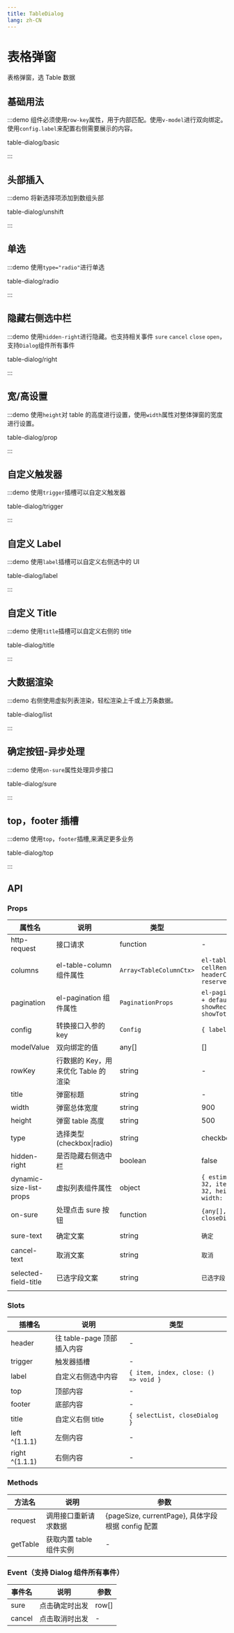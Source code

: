 ```yaml
---
title: TableDialog
lang: zh-CN
---
```


# 表格弹窗

表格弹窗，选 Table 数据

## 基础用法

:::demo 组件必须使用`row-key`属性，用于内部匹配。使用`v-model`进行双向绑定。使用`config.label`来配置右侧需要展示的内容。

table-dialog/basic

:::

## 头部插入

:::demo 将新选择项添加到数组头部

table-dialog/unshift

:::

## 单选

:::demo 使用`type="radio"`进行单选

table-dialog/radio

:::

## 隐藏右侧选中栏

:::demo 使用`hidden-right`进行隐藏。也支持相关事件 `sure` `cancel` `close` `open`，支持`Dialog`组件所有事件

table-dialog/right

:::

## 宽/高设置

:::demo 使用`height`对 table 的高度进行设置，使用`width`属性对整体弹窗的宽度进行设置。

table-dialog/prop

:::

## 自定义触发器

:::demo 使用`trigger`插槽可以自定义触发器

table-dialog/trigger

:::

## 自定义 Label

:::demo 使用`label`插槽可以自定义右侧选中的 UI

table-dialog/label

:::

## 自定义 Title

:::demo 使用`title`插槽可以自定义右侧的 title

table-dialog/title

:::

## 大数据渲染

:::demo 右侧使用虚拟列表渲染，轻松渲染上千或上万条数据。

table-dialog/list

:::

## 确定按钮-异步处理

:::demo 使用`on-sure`属性处理异步接口

table-dialog/sure

:::

## top，footer 插槽

:::demo 使用`top`，`footer`插槽,来满足更多业务

table-dialog/top

:::

## API

### Props

| 属性名                  | 说明                                | 类型                    | 默认值                                                                            |
| ----------------------- | ----------------------------------- | ----------------------- | --------------------------------------------------------------------------------- |
| http-request            | 接口请求                            | function                | -                                                                                 |
| columns                 | el-table-column 组件属性            | `Array<TableColumnCtx>` | `el-table-column 属性+ cellRenderer + headerCellRenderer + reserveRadioSelection` |
| pagination              | el-pagination 组件属性              | `PaginationProps`       | `el-pagination 组件属性 + defaultPageSize + showRecord + showTotal`               |
| config                  | 转换接口入参的 key                  | `Config`                | `{ label: 'label'}`                                                               |
| modelValue              | 双向绑定的值                        | any[]                   | []                                                                                |
| rowKey                  | 行数据的 Key，用来优化 Table 的渲染 | string                  | -                                                                                 |
| title                   | 弹窗标题                            | string                  | -                                                                                 |
| width                   | 弹窗总体宽度                        | string                  | 900                                                                               |
| height                  | 弹窗 table 高度                     | string                  | 500                                                                               |
| type                    | 选择类型(checkbox\|radio)           | string                  | checkbox                                                                          |
| hidden-right            | 是否隐藏右侧选中栏                  | boolean                 | false                                                                             |
| dynamic-size-list-props | 虚拟列表组件属性                    | object                  | `{ estimatedItemSize: 32, itemSize: () => 32, height: 460, width: 295 }`          |
| on-sure                 | 处理点击 sure 按钮                  | function                | `{any[], { loading, closeDialog }}`                                               |
|                         |
| sure-text               | 确定文案                            | string                  | `确定`                                                                            |
|                         |
| cancel-text             | 取消文案                            | string                  | `取消`                                                                            |
|                         |
| selected-field-title    | 已选字段文案                        | string                  | `已选字段`                                                                        |
|                         |

### Slots

| 插槽名         | 说明                       | 类型                                 |
| -------------- | -------------------------- | ------------------------------------ |
| header         | 往 table-page 顶部插入内容 | -                                    |
| trigger        | 触发器插槽                 | -                                    |
| label          | 自定义右侧选中内容         | `{ item, index, close: () => void }` |
| top            | 顶部内容                   | -                                    |
| footer         | 底部内容                   | -                                    |
| title          | 自定义右侧 title           | `{ selectList, closeDialog }`        |
| left ^(1.1.1)  | 左侧内容                   | -                                    |
| right ^(1.1.1) | 右侧内容                   | -                                    |

### Methods

| 方法名   | 说明                    | 参数                                              |
| -------- | ----------------------- | ------------------------------------------------- |
| request  | 调用接口重新请求数据    | {pageSize, currentPage}, 具体字段根据 config 配置 |
| getTable | 获取内置 table 组件实例 | -                                                 |

### Event（支持 Dialog 组件所有事件）

| 事件名 | 说明           | 参数  |
| ------ | -------------- | ----- |
| sure   | 点击确定时出发 | row[] |
| cancel | 点击取消时出发 | -     |

